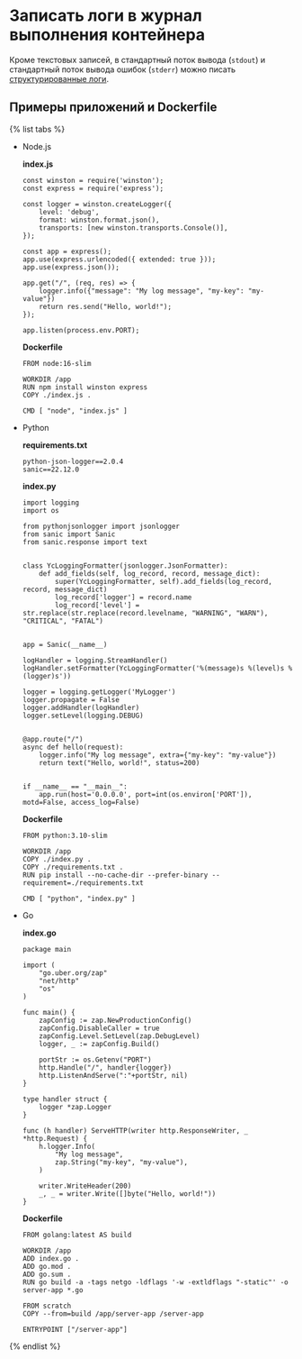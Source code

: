 # Записать логи в журнал выполнения контейнера

Кроме текстовых записей, в стандартный поток вывода (`stdout`) и стандартный поток вывода ошибок (`stderr`) можно писать [структурированные логи](../concepts/logs.md#structured-logs).

## Примеры приложений и Dockerfile

{% list tabs %}

- Node.js

    **index.js**
    ```
    const winston = require('winston');
    const express = require('express');

    const logger = winston.createLogger({
        level: 'debug',
        format: winston.format.json(),
        transports: [new winston.transports.Console()],
    });

    const app = express();
    app.use(express.urlencoded({ extended: true }));
    app.use(express.json());

    app.get("/", (req, res) => {
        logger.info({"message": "My log message", "my-key": "my-value"})
        return res.send("Hello, world!");
    });

    app.listen(process.env.PORT);
    ```

    **Dockerfile**
    ```
    FROM node:16-slim

    WORKDIR /app
    RUN npm install winston express
    COPY ./index.js .

    CMD [ "node", "index.js" ]
    ```

- Python

    **requirements.txt**
    ```
    python-json-logger==2.0.4
    sanic==22.12.0
    ```

    **index.py**

      
    ```
    import logging
    import os

    from pythonjsonlogger import jsonlogger
    from sanic import Sanic
    from sanic.response import text


    class YcLoggingFormatter(jsonlogger.JsonFormatter):
        def add_fields(self, log_record, record, message_dict):
            super(YcLoggingFormatter, self).add_fields(log_record, record, message_dict)
            log_record['logger'] = record.name
            log_record['level'] = str.replace(str.replace(record.levelname, "WARNING", "WARN"), "CRITICAL", "FATAL")


    app = Sanic(__name__)

    logHandler = logging.StreamHandler()
    logHandler.setFormatter(YcLoggingFormatter('%(message)s %(level)s %(logger)s'))

    logger = logging.getLogger('MyLogger')
    logger.propagate = False
    logger.addHandler(logHandler)
    logger.setLevel(logging.DEBUG)


    @app.route("/")
    async def hello(request):
        logger.info("My log message", extra={"my-key": "my-value"})
        return text("Hello, world!", status=200)


    if __name__ == "__main__":
        app.run(host='0.0.0.0', port=int(os.environ['PORT']), motd=False, access_log=False)
    ```
  

    **Dockerfile**
    ```
    FROM python:3.10-slim

    WORKDIR /app
    COPY ./index.py .
    COPY ./requirements.txt .
    RUN pip install --no-cache-dir --prefer-binary --requirement=./requirements.txt

    CMD [ "python", "index.py" ]
    ```

- Go

    **index.go**
    ```
    package main

    import (
        "go.uber.org/zap"
        "net/http"
        "os"
    )

    func main() {
        zapConfig := zap.NewProductionConfig()
        zapConfig.DisableCaller = true
        zapConfig.Level.SetLevel(zap.DebugLevel)
        logger, _ := zapConfig.Build()

        portStr := os.Getenv("PORT")
        http.Handle("/", handler{logger})
        http.ListenAndServe(":"+portStr, nil)
    }

    type handler struct {
        logger *zap.Logger
    }

    func (h handler) ServeHTTP(writer http.ResponseWriter, _ *http.Request) {
        h.logger.Info(
            "My log message",
            zap.String("my-key", "my-value"),
        )

        writer.WriteHeader(200)
        _, _ = writer.Write([]byte("Hello, world!"))
    }
    ```

    **Dockerfile**
    ```
    FROM golang:latest AS build

    WORKDIR /app
    ADD index.go .
    ADD go.mod .
    ADD go.sum .
    RUN go build -a -tags netgo -ldflags '-w -extldflags "-static"' -o server-app *.go

    FROM scratch
    COPY --from=build /app/server-app /server-app

    ENTRYPOINT ["/server-app"]
    ```

{% endlist %}